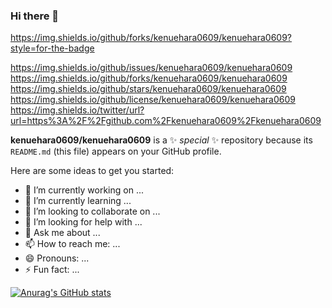### Hi there 👋

https://img.shields.io/github/forks/kenuehara0609/kenuehara0609?style=for-the-badge

https://img.shields.io/github/issues/kenuehara0609/kenuehara0609
https://img.shields.io/github/forks/kenuehara0609/kenuehara0609
https://img.shields.io/github/stars/kenuehara0609/kenuehara0609
https://img.shields.io/github/license/kenuehara0609/kenuehara0609
https://img.shields.io/twitter/url?url=https%3A%2F%2Fgithub.com%2Fkenuehara0609%2Fkenuehara0609




**kenuehara0609/kenuehara0609** is a ✨ _special_ ✨ repository because its `README.md` (this file) appears on your GitHub profile.

Here are some ideas to get you started:

- 🔭 I’m currently working on ...
- 🌱 I’m currently learning ...
- 👯 I’m looking to collaborate on ...
- 🤔 I’m looking for help with ...
- 💬 Ask me about ...
- 📫 How to reach me: ...
- 😄 Pronouns: ...
- ⚡ Fun fact: ...

[![Anurag's GitHub stats](https://github-readme-stats.vercel.app/api?username=kenuehara0609)](https://github.com/anuraghazra/github-readme-stats)


